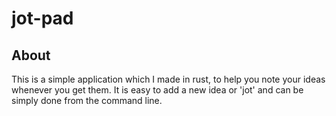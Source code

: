 # jot-pad #

## About ##
This is a simple application which I made in rust, to help you note your ideas whenever you get them. It is easy to add a new idea or 'jot' and can be simply done from the command line.

